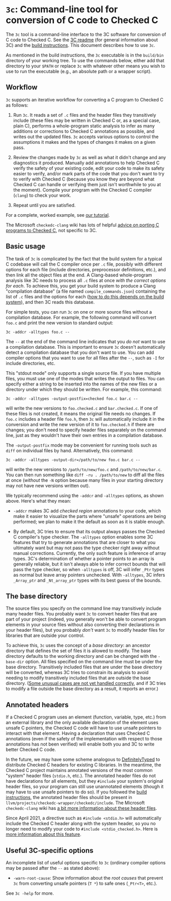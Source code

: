 # `3c`: Command-line tool for conversion of C code to Checked C

The `3c` tool is a command-line interface to the 3C software for
conversion of C code to Checked C. See the [3C
readme](../../docs/checkedc/3C/README.md) (for general information
about 3C) and the [build
instructions](../../docs/checkedc/3C/INSTALL.md). This document
describes how to use `3c`.

As mentioned in the build instructions, the `3c` executable is in the
`build/bin` directory of your working tree. To use the commands below,
either add that directory to your `$PATH` or replace `3c` with
whatever other means you wish to use to run the executable (e.g., an
absolute path or a wrapper script).

## Workflow

`3c` supports an iterative workflow for converting a C program to
Checked C as follows:

1. Run `3c`. It reads a set of `.c` files and the header files they
transitively include (these files may be written in Checked C or, as a
special case, plain C), performs a whole-program static analysis to
infer as many additions or corrections to Checked C annotations as
possible, and writes out the updated files. `3c` accepts various
options to control the assumptions it makes and the types of changes
it makes on a given pass.

2. Review the changes made by `3c` as well as what it didn't change
and any diagnostics it produced. Manually add annotations to help
Checked C verify the safety of your existing code, edit your code to
make its safety easier to verify, and/or mark parts of the code that
you don't want to try to verify with Checked C (because you know they
are beyond what Checked C can handle or verifying them just isn't
worthwhile to you at the moment). Compile your program with the
Checked C compiler (`clang`) to check your work.

3. Repeat until you are satisfied.

For a complete, worked example, see [our
tutorial](https://github.com/correctcomputation/checkedc-tiny-bignum-c).

The Microsoft `checkedc-clang` wiki has lots of helpful [advice on
porting C programs to Checked
C](https://github.com/Microsoft/checkedc/wiki/Legacy-Conversion-Tips),
not specific to 3C.

## Basic usage

The task of `3c` is complicated by the fact that the build system for
a typical C codebase will call the C compiler once per `.c` file,
possibly with different options for each file (include directories,
preprocessor definitions, etc.), and then link all the object files at
the end. A Clang-based whole-program analysis like 3C needs to process
all `.c` files at once _with the correct options for each_. To achieve
this, you get your build system to produce a Clang "compilation
database" (a file named `compile_commands.json`) containing the list
of `.c` files and the options for each ([how to do this depends on the
build system](../../docs/JSONCompilationDatabase.rst)), and then 3C
reads this database.

For simple tests, you can run `3c` on one or more source files without
a compilation database. For example, the following command will
convert `foo.c` and print the new version to standard output:

```
3c -addcr -alltypes foo.c --
```

The `--` at the end of the command line indicates that you _do not_
want to use a compilation database. This is important to ensure `3c`
doesn't automatically detect a compilation database that you don't
want to use. You can add compiler options that you want to use for all
files after the `--`, such as `-I` for include directories, etc.

This "stdout mode" only supports a single source file. If you have
multiple files, you must use one of the modes that writes the output
to files. You can specify either a string to be inserted into the
names of the new files or a directory under which they should be
written. For example, this command:

```
3c -addcr -alltypes -output-postfix=checked foo.c bar.c --
```

will write the new versions to `foo.checked.c` and `bar.checked.c`. If
one of these files is not created, it means the original file needs no
changes. If `foo.c` includes a header file `foo.h`, then `3c` will
automatically include it in the conversion and write the new version
of it to `foo.checked.h` if there are changes; you don't need to
specify header files separately on the command line, just as they
wouldn't have their own entries in a compilation database.

The `-output-postfix` mode may be convenient for running tools such as
`diff` on individual files by hand. Alternatively, this command:

```
3c -addcr -alltypes -output-dir=/path/to/new foo.c bar.c --
```

will write the new versions to `/path/to/new/foo.c` and
`/path/to/new/bar.c`. You can then run something like `diff -ru .
/path/to/new` to diff all the files at once (_without_ the `-N` option
because many files in your starting directory may not have new
versions written out).

We typically recommend using the `-addcr` and `-alltypes` options, as
shown above. Here's what they mean:

- `-addcr` makes 3C add _checked region_ annotations to your code,
  which make it easier to visualize the parts where "unsafe"
  operations are being performed; we plan to make it the default as
  soon as it is stable enough.

- By default, 3C tries to ensure that its output always passes the
  Checked C compiler's type checker. The `-alltypes` option enables
  some 3C features that try to generate annotations that are closer to
  what you ultimately want but may not pass the type checker right
  away without manual corrections. Currently, the only such feature is
  inference of array types. 3C's determination of whether a pointer
  points to an array is generally reliable, but it isn't always able
  to infer correct bounds that will pass the type checker, so when
  `-alltypes` is off, 3C will infer `_Ptr` types as normal but leave
  array pointers unchecked. With `-alltypes`, 3C infers `_Array_ptr`
  and `_Nt_array_ptr` types with its best guess of the bounds.

## The base directory

The source files you specify on the command line may transitively
include many header files. You probably want `3c` to convert header
files that are part of your project (indeed, you generally won't be
able to convert program elements in your source files without also
converting their declarations in your header files), but you probably
_don't_ want `3c` to modify header files for libraries that are
outside your control.

To achieve this, `3c` uses the concept of a _base directory_: an
ancestor directory that defines the set of files it is allowed to
modify. The base directory defaults to the working directory and can
be changed with the `-base-dir` option. All files specified on the
command line must be under the base directory. Transitively included
files that are under the base directory will be converted, whereas 3C
tries to constrain its analysis to avoid needing to modify
transitively included files that are outside the base directory.
([Some unusual cases are not yet handled
correctly](https://github.com/correctcomputation/checkedc-clang/issues/387),
and if 3C tries to modify a file outside the base directory as a
result, it reports an error.)

## Annotated headers

If a Checked C program uses an element (function, variable, type,
etc.) from an external library and the only available declaration of
the element uses unsafe C pointers, the Checked C code will have to
use unsafe pointers to interact with that element. Having a
declaration that uses Checked C annotations (even if the safety of the
implementation with respect to those annotations has not been
verified) will enable both you and 3C to write better Checked C code.

In the future, we may have some scheme analogous to
[DefinitelyTyped](https://definitelytyped.org/) to distribute Checked
C headers for existing C libraries. In the meantime, the Checked C
project maintains annotated versions of the most common "system"
header files (`stdio.h`, etc.). The annotated header files do not have
declarations for all elements, but they `#include` your system's
original header files, so your program can still use unannotated
elements (though it may have to use unsafe pointers to do so). If you
followed the [build instructions](../../docs/checkedc/3C/INSTALL.md),
the annotated header files should be present in
`llvm/projects/checkedc-wrapper/checkedc/include`. The Microsoft
`checkedc-clang` wiki has [a bit more information about these header
files](https://github.com/Microsoft/checkedc-clang/wiki/Checked-C-clang-user-manual#header-files).

Since April 2021, a directive such as `#include <stdio.h>` will
automatically include the Checked C header along with the system
header, so you no longer need to modify your code to `#include
<stdio_checked.h>`. Here is [more information about this
feature](../../docs/checkedc/rfc/Include-Checked-Hdrs.md).

## Useful 3C-specific options

An incomplete list of useful options specific to `3c` (ordinary
compiler options may be passed after the `--` as stated above):

- `-warn-root-cause`: Show information about the _root causes_ that
  prevent `3c` from converting unsafe pointers (`T *`) to safe ones
  (`_Ptr<T>`, etc.).

See `3c -help` for more.
